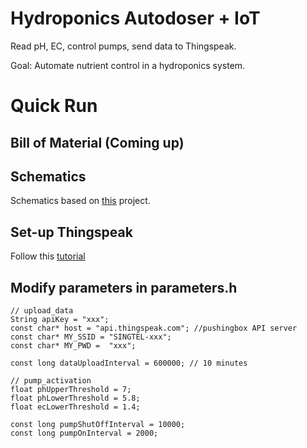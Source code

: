 # Hydroponics Autodoser + IoT 
Read pH, EC, control pumps, send data to Thingspeak.

Goal: Automate nutrient control in a hydroponics system.

# Quick Run

## Bill of Material (Coming up)

## Schematics
Schematics based on [this](https://www.youtube.com/watch?v=QW0YcxN3pao) project.

## Set-up Thingspeak
Follow this [tutorial](https://community.thingspeak.com/tutorials/arduino/send-data-to-thingspeak-with-arduino/#:~:text=Install%20ThingSpeak%20Communication%20Library%20for,and%20click%20the%20Install%20button.)

## Modify parameters in parameters.h
```
// upload_data
String apiKey = "xxx";
const char* host = "api.thingspeak.com"; //pushingbox API server
const char* MY_SSID = "SINGTEL-xxx";
const char* MY_PWD =  "xxx";

const long dataUploadInterval = 600000; // 10 minutes

// pump_activation
float phUpperThreshold = 7;
float phLowerThreshold = 5.8;
float ecLowerThreshold = 1.4;

const long pumpShutOffInterval = 10000;
const long pumpOnInterval = 2000;
```